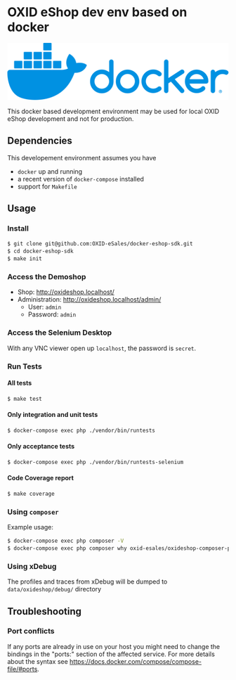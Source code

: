 # OXID eShop dev env based on docker

![Docker](/assets/docker-vector-logo.svg?raw=true&sanitize=true "Docker")

This docker based development environment may be used for local OXID eShop development and not for production.

## Dependencies

This developement environment assumes you have

- `docker` up and running
- a recent version of `docker-compose` installed
- support for `Makefile`

## Usage

### Install

```bash
$ git clone git@github.com:OXID-eSales/docker-eshop-sdk.git
$ cd docker-eshop-sdk
$ make init
```

### Access the Demoshop

* Shop: http://oxideshop.localhost/
* Administration: http://oxideshop.localhost/admin/
  * User: `admin`
  * Password: `admin`

### Access the Selenium Desktop

With any VNC viewer open up `localhost`, the password is `secret`.

### Run Tests

#### All tests

```bash
$ make test
```

#### Only integration and unit tests

```bash
$ docker-compose exec php ./vendor/bin/runtests
```

#### Only acceptance tests

```bash
$ docker-compose exec php ./vendor/bin/runtests-selenium
```

#### Code Coverage report

```bash
$ make coverage
```

### Using `composer`

Example usage:

```bash
$ docker-compose exec php composer -V
$ docker-compose exec php composer why oxid-esales/oxideshop-composer-plugin
```

### Using xDebug

The profiles and traces from xDebug will be dumped to `data/oxideshop/debug/` directory

## Troubleshooting

### Port conflicts

If any ports are already in use on your host you might need to change the bindings in the "ports:" section of the affected service.
For more details about the syntax see https://docs.docker.com/compose/compose-file/#ports.
